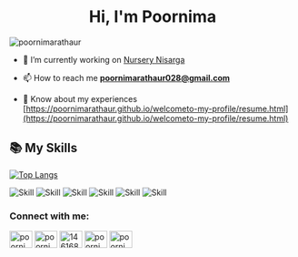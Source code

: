 <h1 align="center">Hi, I'm Poornima</h1>

<p align="left"> <img src="https://komarev.com/ghpvc/?username=poornimarathaur&label=Profile%20views&color=0e75b6&style=flat" alt="poornimarathaur" /> </p>

- 🔭 I’m currently working on [Nursery Nisarga](https://nurserynisarga.in/)

- 📫 How to reach me **poornimarathaur028@gmail.com**

- 📄 Know about my experiences [https://poornimarathaur.github.io/welcometo-my-profile/resume.html](https://poornimarathaur.github.io/welcometo-my-profile/resume.html)

## 📚 My Skills

[![Top Langs](https://github-readme-stats.vercel.app/api/top-langs/?username=poornimarathaur&layout=compact&show_icons=true&theme=dark)](https://github.com/poornimarathaur/poornimarathaur)

![Skill](https://img.shields.io/badge/HTML5-E34F26?style=for-the-badge&logo=html5&logoColor=white)
![Skill](https://img.shields.io/badge/CSS3-1572B6?style=for-the-badge&logo=css3&logoColor=white)
![Skill](https://img.shields.io/badge/C-ED8B00?style=for-the-badge&logo=c&logoColor=white)
![Skill](https://img.shields.io/badge/Python-563D7C?style=for-the-badge&logo=python&logoColor=white)
![Skill](https://img.shields.io/badge/Visual_Studio_Code-0078D4?style=for-the-badge&logo=visual%20studio%20code&logoColor=white)
![Skill](https://img.shields.io/badge/Designing-563D7C?style=for-the-badge&logo=&logoColor=white)

<h3 align="left">Connect with me:</h3>
<p align="left">
<a href="https://twitter.com/poornima rathaur" target="blank"><img align="center" src="https://cdn.jsdelivr.net/npm/simple-icons@3.0.1/icons/twitter.svg" alt="poornima rathaur" height="30" width="40" /></a>
<a href="https://linkedin.com/in/poornima rathaur" target="blank"><img align="center" src="https://cdn.jsdelivr.net/npm/simple-icons@3.0.1/icons/linkedin.svg" alt="poornima rathaur" height="30" width="40" /></a>
<a href="https://stackoverflow.com/users/14616886" target="blank"><img align="center" src="https://cdn.jsdelivr.net/npm/simple-icons@3.0.1/icons/stackoverflow.svg" alt="14616886" height="30" width="40" /></a>
<a href="https://instagram.com/poornima_rathaur" target="blank"><img align="center" src="https://cdn.jsdelivr.net/npm/simple-icons@3.0.1/icons/instagram.svg" alt="poornima_rathaur" height="30" width="40" /></a>
<a href="https://www.hackerrank.com/poornima rathaur" target="blank"><img align="center" src="https://cdn.jsdelivr.net/npm/simple-icons@3.0.1/icons/hackerrank.svg" alt="poornima rathaur" height="30" width="40" /></a>
</p>

